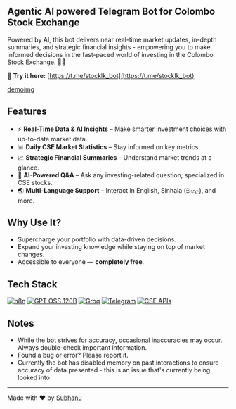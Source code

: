 ## Agentic AI powered Telegram Bot for Colombo Stock Exchange

Powered by AI, this bot delivers near real-time market updates, in-depth summaries, and strategic financial insights - empowering you to make informed decisions in the fast-paced world of investing in the Colombo Stock Exchange. 🚀✨

📌 **Try it here:** [https://t.me/stocklk_bot](https://t.me/stocklk_bot)

[demoimg](images/demo.jpeg)

## Features
- ⚡ **Real-Time Data & AI Insights** – Make smarter investment choices with up-to-date market data.
- 📊 **Daily CSE Market Statistics** – Stay informed on key metrics.
- 📈 **Strategic Financial Summaries** – Understand market trends at a glance.
- 🧠 **AI-Powered Q&A** – Ask any investing-related question; specialized in CSE stocks.
- 🌏 **Multi-Language Support** – Interact in English, Sinhala (`සිංහල`), and more.


## Why Use It?
- Supercharge your portfolio with data-driven decisions.
- Expand your investing knowledge while staying on top of market changes.
- Accessible to everyone — **completely free**.


## Tech Stack

 [![n8n](https://img.shields.io/badge/n8n-FF5733?style=for-the-badge&logo=n8n&logoColor=white)](https://n8n.io/)
[![GPT OSS 120B](https://img.shields.io/badge/GPT%20OSS%20120B-000000?style=for-the-badge&logo=openai&logoColor=white)](https://huggingface.co/)
[![Groq](https://img.shields.io/badge/Groq-FF6C37?style=for-the-badge&logo=groq&logoColor=white)](https://groq.com/)
[![Telegram](https://img.shields.io/badge/Telegram-26A5E4?style=for-the-badge&logo=telegram&logoColor=white)](https://telegram.org/)
[![CSE APIs](https://img.shields.io/badge/CSE%20APIs-0078D4?style=for-the-badge&logo=databricks&logoColor=white)](https://www.cse.lk/)

## Notes
- While the bot strives for accuracy, occasional inaccuracies may occur. Always double-check important information.
- Found a bug or error? Please report it.
- Currently the bot has disabled memory on past interactions to ensure accuracy of data presented - this is an issue that's currently being looked into


---
Made with ❤️ by [Subhanu](https://github.com/subhanu-dev)

